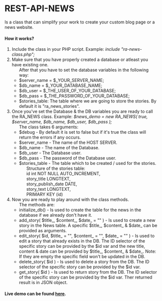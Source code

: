 # REST-API-NEWS
Is a class that can simplify your work to create your custom blog page or a news website.
<h4>How it works?</h4>
<ol>
  <li>Include the class in your PHP script. Example: <i>include "ra-news-class.php";</i></li>
  <li>Make sure that you have properly created a database or atleast you have existing one.
    <ul>After that you have to set the database variables in the following way:
      <li>$server_name = $_YOUR_SERVER_NAME;</li>
      <li>$db_name = $_YOUR_DATABASE_NAME;</li>
      <li>$db_user = $_THE_USER_OF_YOUR_DATABASE;</li>
      <li>$db_pass = $_THE_PASSWORD_OF_YOUR_DATABASE;</li>
      <li>$stories_table: The table where we are going to store the stories. By default it is "ra_news_stories".</li>
    </ul>
  </li>
  <li>Once you've set the Database & the DB variables you are ready to call the RA_NEWS class. Example: <i>$news_demo = new RA_NEWS( true, $server_name, $db_name, $db_user, $db_pass );</i>
    <ul>The class takes 6 arguments:
      <li>$debug - By default it is set to false but if it's true the class will return the errors if any occurs.</li>
      <li>$server_name - The name of the HOST SERVER.</li>
      <li>$db_name - The name of the Database.</li>
      <li>$db_user - The Database user.</li>
      <li>$db_pass - The password of the Database user.</li>
      <li>$stories_table - The table which to be created / used for the stories.
        <ul>Structure of the stories table:
          	<div>id int NOT NULL AUTO_INCREMENT,</div>
		<div>story_title LONGTEXT,</div>
		<div>story_publish_date DATE,</div>
		<div>story_text LONGTEXT,</div>
		<div>PRIMARY KEY (id)</div>
        </ul>
      </li>
    </ul>
  </li>
  <li>Now you are ready to play around with the class methods.
    <ul>The methods are:
      <li>initialize_db() - Is used to create the table for the news in the database if we already don't have it.</li>
      <li>add_story( $title_, $content_, $date_ = "" ) - Is used to create a new story in the News table. A specific $title_, $content_ & $date_ can be provided as arguments.</li>
      <li>edit_story( $id, $title_ = "", $content_ = "", $date_ = "" ) - Is used to edit a story that already exists in the DB. The ID selector of the specific story can be provided by the $id var and the new title, content & date can be provided by $title_, $content_ & $date_. Note: If they are empty the specific field won't be updated in the DB.</li>
      <li>delete_story( $id ) - Is used to delete a story from the DB. The ID selector of the specific story can be provided by the $id var.</li>
      <li>get_story( $id ) - Is used to return story from the DB. The ID selector of the specific story can be provided by the $id var. Ther returned result is in JSON object.</li>
    </ul>
  </li>
</ol>

<h4>Live demo can be found <a href='http://dopamine.blogy.co' target='_blank'>here</a>.</h4>
